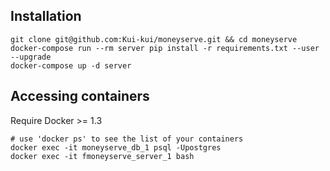 ## Installation

```
git clone git@github.com:Kui-kui/moneyserve.git && cd moneyserve
docker-compose run --rm server pip install -r requirements.txt --user --upgrade
docker-compose up -d server
```

## Accessing containers

Require Docker >= 1.3

```shell
# use 'docker ps' to see the list of your containers
docker exec -it moneyserve_db_1 psql -Upostgres
docker exec -it fmoneyserve_server_1 bash
```
